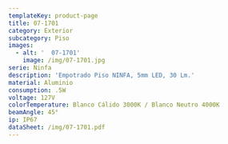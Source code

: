 ```yaml
---
templateKey: product-page
title: 07-1701
category: Exterior
subcategory: Piso
images:
  - alt: '  07-1701'
    image: /img/07-1701.jpg
serie: Ninfa
description: 'Empotrado Piso NINFA, 5mm LED, 30 Lm.'
material: Aluminio
consumption: .5W
voltage: 127V
colorTemperature: Blanco Cálido 3000K / Blanco Neutro 4000K
beamAngle: 45°
ip: IP67
dataSheet: /img/07-1701.pdf
---
```


